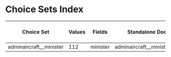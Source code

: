 # Choice Sets Index

| Choice Set | Values | Fields | Standalone Doc | Has Minister History |
|------------|--------|--------|----------------|----------------------|
| adminaircraft__minister | 112 | minister | adminaircraft__minister.md | Yes |
